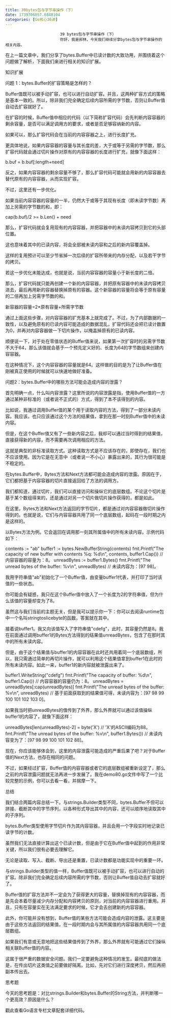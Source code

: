 ```yaml
---
title: 39bytes包与字节串操作（下）
date: 1739706057.6848104
categories: [Go核心36讲]
---
```

                            39 bytes包与字节串操作（下）
                            你好，我是郝林，今天我们继续分享bytes包与字节串操作的相关内容。

在上一篇文章中，我们分享了bytes.Buffer中已读计数的大致功用，并围绕着这个问题做了解析，下面我们来进行相关的知识扩展。

知识扩展

问题 1：bytes.Buffer的扩容策略是怎样的？

Buffer值既可以被手动扩容，也可以进行自动扩容。并且，这两种扩容方式的策略是基本一致的。所以，除非我们完全确定后续内容所需的字节数，否则让Buffer值自动去扩容就好了。

在扩容的时候，Buffer值中相应的代码（以下简称扩容代码）会先判断内容容器的剩余容量，是否可以满足调用方的要求，或者是否足够容纳新的内容。

如果可以，那么扩容代码会在当前的内容容器之上，进行长度扩充。

更具体地说，如果内容容器的容量与其长度的差，大于或等于另需的字节数，那么扩容代码就会通过切片操作对原有的内容容器的长度进行扩充，就像下面这样：

b.buf = b.buf[:length+need]


反之，如果内容容器的剩余容量不够了，那么扩容代码可能就会用新的内容容器去替代原有的内容容器，从而实现扩容。

不过，这里还有一步优化。

如果当前内容容器的容量的一半，仍然大于或等于其现有长度（即未读字节数）再加上另需的字节数的和，即：

cap(b.buf)/2 >= b.Len() + need


那么，扩容代码就会复用现有的内容容器，并把容器中的未读内容拷贝到它的头部位置。

这也意味着其中的已读内容，将会全部被未读内容和之后的新内容覆盖掉。

这样的复用预计可以至少节省掉一次后续的扩容所带来的内存分配，以及若干字节的拷贝。

若这一步优化未能达成，也就是说，当前内容容器的容量小于新长度的二倍。

那么，扩容代码就只能再创建一个新的内容容器，并把原有容器中的未读内容拷贝进去，最后再用新的容器替换掉原有的容器。这个新容器的容量将会等于原有容量的二倍再加上另需字节数的和。


新容器的容量=2*原有容量+所需字节数


通过上面这些步骤，对内容容器的扩充基本上就完成了。不过，为了内部数据的一致性，以及避免原有的已读内容可能造成的数据混乱，扩容代码还会把已读计数置为0，并再对内容容器做一下切片操作，以掩盖掉原有的已读内容。

顺便说一下，对于处在零值状态的Buffer值来说，如果第一次扩容时的另需字节数不大于64，那么该值就会基于一个预先定义好的、长度为64的字节数组来创建内容容器。

在这种情况下，这个内容容器的容量就是64。这样做的目的是为了让Buffer值在刚被真正使用的时候就可以快速地做好准备。

问题2：bytes.Buffer中的哪些方法可能会造成内容的泄露？

首先明确一点，什么叫内容泄露？这里所说的内容泄露是指，使用Buffer值的一方通过某种非标准的（或者说不正式的）方式，得到了本不该得到的内容。

比如说，我通过调用Buffer值的某个用于读取内容的方法，得到了一部分未读内容。我应该，也只应该通过这个方法的结果值，拿到在那一时刻Buffer值中的未读内容。

但是，在这个Buffer值又有了一些新内容之后，我却可以通过当时得到的结果值，直接获得新的内容，而不需要再次调用相应的方法。

这就是典型的非标准读取方式。这种读取方式是不应该存在的，即使存在，我们也不应该使用。因为它是在无意中（或者说一不小心）暴露出来的，其行为很可能是不稳定的。

在bytes.Buffer中，Bytes方法和Next方法都可能会造成内容的泄露。原因在于，它们都把基于内容容器的切片直接返回给了方法的调用方。

我们都知道，通过切片，我们可以直接访问和操纵它的底层数组。不论这个切片是基于某个数组得来的，还是通过对另一个切片做切片操作获得的，都是如此。

在这里，Bytes方法和Next方法返回的字节切片，都是通过对内容容器做切片操作得到的。也就是说，它们与内容容器共用了同一个底层数组，起码在一段时期之内是这样的。

以Bytes方法为例。它会返回在调用那一刻其所属值中的所有未读内容。示例代码如下：

contents := "ab"
buffer1 := bytes.NewBufferString(contents)
fmt.Printf("The capacity of new buffer with contents %q: %d\n",
 contents, buffer1.Cap()) // 内容容器的容量为：8。
unreadBytes := buffer1.Bytes()
fmt.Printf("The unread bytes of the buffer: %v\n", unreadBytes) // 未读内容为：[97 98]。


我用字符串值"ab"初始化了一个Buffer值，由变量buffer1代表，并打印了当时该值的一些状态。

你可能会有疑惑，我只在这个Buffer值中放入了一个长度为2的字符串值，但为什么该值的容量却变为了8。

虽然这与我们当前的主题无关，但是我可以提示你一下：你可以去阅读runtime包中一个名叫stringtoslicebyte的函数，答案就在其中。

接着说buffer1。我又向该值写入了字符串值"cdefg"，此时，其容量仍然是8。我在前面通过调用buffer1的Bytes方法得到的结果值unreadBytes，包含了在那时其中的所有未读内容。

但是，由于这个结果值与buffer1的内容容器在此时还共用着同一个底层数组，所以，我只需通过简单的再切片操作，就可以利用这个结果值拿到buffer1在此时的所有未读内容。如此一来，buffer1的新内容就被泄露出来了。

buffer1.WriteString("cdefg")
fmt.Printf("The capacity of buffer: %d\n", buffer1.Cap()) // 内容容器的容量仍为：8。
unreadBytes = unreadBytes[:cap(unreadBytes)]
fmt.Printf("The unread bytes of the buffer: %v\n", unreadBytes) // 基于前面获取到的结果值可得，未读内容为：[97 98 99 100 101 102 103 0]。


如果我当时把unreadBytes的值传到了外界，那么外界就可以通过该值操纵buffer1的内容了，就像下面这样：

unreadBytes[len(unreadBytes)-2] = byte('X') // 'X'的ASCII编码为88。
fmt.Printf("The unread bytes of the buffer: %v\n", buffer1.Bytes()) // 未读内容变为了：[97 98 99 100 101 102 88]。


现在，你应该能够体会到，这里的内容泄露可能造成的严重后果了吧？对于Buffer值的Next方法，也存在相同的问题。

不过，如果经过扩容，Buffer值的内容容器或者它的底层数组被重新设定了，那么之前的内容泄露问题就无法再进一步发展了。我在demo80.go文件中写了一个比较完整的示例，你可以去看一看，并揣摩一下。

总结

我们结合两篇内容总结一下。与strings.Builder类型不同，bytes.Buffer不但可以拼接、截断其中的字节序列，以各种形式导出其中的内容，还可以顺序地读取其中的子序列。

bytes.Buffer类型使用字节切片作为其内容容器，并且会用一个字段实时地记录已读字节的计数。

虽然我们无法直接计算出这个已读计数，但是由于它在Buffer值中起到的作用非常关键，所以我们很有必要去理解它。

无论是读取、写入、截断、导出还是重置，已读计数都是功能实现中的重要一环。

与strings.Builder类型的值一样，Buffer值既可以被手动扩容，也可以进行自动的扩容。除非我们完全确定后续内容所需的字节数，否则让Buffer值自动去扩容就好了。

Buffer值的扩容方法并不一定会为了获得更大的容量，替换掉现有的内容容器，而是先会本着尽量减少内存分配和内容拷贝的原则，对当前的内容容器进行重用。并且，只有在容量实在无法满足要求的时候，它才会去创建新的内容容器。

此外，你可能并没有想到，Buffer值的某些方法可能会造成内容的泄露。这主要是由于这些方法返回的结果值，在一段时期内会与其所属值的内容容器共用同一个底层数组。

如果我们有意或无意地把这些结果值传到了外界，那么外界就有可能通过它们操纵相关联Buffer值的内容。

这属于很严重的数据安全问题。我们一定要避免这种情况的发生。最彻底的做法是，在传出切片这类值之前要做好隔离。比如，先对它们进行深度拷贝，然后再把副本传出去。

思考题

今天的思考题是：对比strings.Builder和bytes.Buffer的String方法，并判断哪一个更高效？原因是什么？

戳此查看Go语言专栏文章配套详细代码。

                        
                        
                            